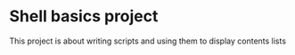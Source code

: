# Shell basics project
This project is about writing scripts and using them to display contents lists
